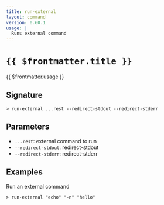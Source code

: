 ```yaml
---
title: run-external
layout: command
version: 0.60.1
usage: |
  Runs external command
---
```


# `{{ $frontmatter.title }}`

<div style='white-space: pre-wrap;'>{{ $frontmatter.usage }}</div>

## Signature

`> run-external ...rest --redirect-stdout --redirect-stderr`

## Parameters

- `...rest`: external command to run
- `--redirect-stdout`: redirect-stdout
- `--redirect-stderr`: redirect-stderr

## Examples

Run an external command

```shell
> run-external "echo" "-n" "hello"
```
